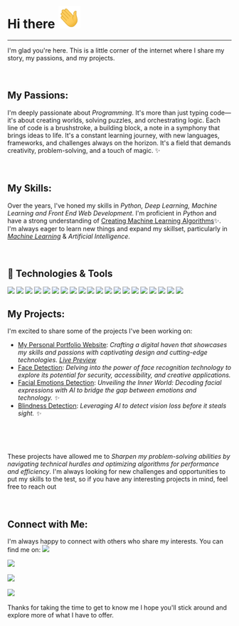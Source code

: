 # Hi there <img src="wave.gif" width="50px" height="50px">
<hr>
  I'm glad you're here. This is a little corner of the internet where I share my story, my passions, and my projects.

<br>
<br>
<br>

## My Passions:



I'm deeply passionate about *Programming*. It's more than just typing code—it's about creating worlds, solving puzzles, and orchestrating logic. Each line of code is a brushstroke, a building block, a note in a symphony that brings ideas to life. It's a constant learning journey, with new languages, frameworks, and challenges always on the horizon. It's a field that demands creativity, problem-solving, and a touch of magic. ✨
<br>
<br>
<br>

## My Skills:



Over the years, I've honed my skills in *Python, Deep Learning, Machine Learning and Front End Web Development*. I'm proficient in *Python* and have a strong understanding of [Creating Machine Learning Algorithms](https://github.com/gandharvk422/Machine_Learning_A-Z)✨. I'm always eager to learn new things and expand my skillset, particularly in *[Machine Learning](https://github.com/gandharvk422/Machine_Learning_A-Z)* & *Artificial Intelligence*.
<br>
<br>
<br>

## 🔧 Technologies & Tools
![](https://img.shields.io/badge/C-00599C?style=for-the-badge&logo=c&logoColor=white)
![](https://img.shields.io/badge/HTML5-E34F26?style=for-the-badge&logo=html5&logoColor=white)
![](https://img.shields.io/badge/CSS3-1572B6?style=for-the-badge&logo=css3&logoColor=white)
![](https://img.shields.io/badge/Bootstrap-563D7C?style=for-the-badge&logo=bootstrap&logoColor=white)
![](https://img.shields.io/badge/JavaScript-323330?style=for-the-badge&logo=javascript&logoColor=F7DF1E)
![](https://img.shields.io/badge/jQuery-0769AD?style=for-the-badge&logo=jquery&logoColor=white)
![](https://img.shields.io/badge/Python-FFD43B?style=for-the-badge&logo=python&logoColor=blue)
![](https://img.shields.io/badge/Numpy-777BB4?style=for-the-badge&logo=numpy&logoColor=white)
![](https://img.shields.io/badge/Pandas-2C2D72?style=for-the-badge&logo=pandas&logoColor=white)
![](https://img.shields.io/badge/scikit_learn-F7931E?style=for-the-badge&logo=scikit-learn&logoColor=white)
![](https://img.shields.io/badge/TensorFlow-FF6F00?style=for-the-badge&logo=TensorFlow&logoColor=white)
![](https://img.shields.io/badge/R-276DC3?style=for-the-badge&logo=r&logoColor=white)
![](https://img.shields.io/badge/Weights_&_Biases-FFBE00?style=for-the-badge&logo=WeightsAndBiases&logoColor=white)
![](https://img.shields.io/badge/Kaggle-20BEFF?style=for-the-badge&logo=Kaggle&logoColor=white)
![](https://img.shields.io/badge/MySQL-005C84?style=for-the-badge&logo=mysql&logoColor=white)
![](https://img.shields.io/badge/Sqlite-003B57?style=for-the-badge&logo=sqlite&logoColor=white)
![](https://img.shields.io/badge/Colab-F9AB00?style=for-the-badge&logo=googlecolab&color=525252)
![](https://img.shields.io/badge/replit-667881?style=for-the-badge&logo=replit&logoColor=white)
![](https://img.shields.io/badge/RStudio-75AADB?style=for-the-badge&logo=RStudio&logoColor=white)
![](https://img.shields.io/badge/Visual_Studio_Code-0078D4?style=for-the-badge&logo=visual%20studio%20code&logoColor=white)


## My Projects:



I'm excited to share some of the projects I've been working on:

* [My Personal Portfolio Website](https://github.com/gandharvk422/Portfolio): *Crafting a digital haven that showcases my skills and passions with captivating design and cutting-edge technologies. [Live Preview](https://gandharvk422.github.io)*
* [Face Detection](https://github.com/gandharvk422/Face-Detection): *Delving into the power of face recognition technology to explore its potential for security, accessibility, and creative applications.*
* [Facial Emotions Detection](https://github.com/gandharvk422/Facial_Emotions_Detection): *Unveiling the Inner World: Decoding facial expressions with AI to bridge the gap between emotions and technology. ✨*
* [Blindness Detection](https://github.com/gandharvk422/Blindness_Detection): *Leveraging AI to detect vision loss before it steals sight. ️️✨*
<br>
<br>
<br>


These projects have allowed me to *Sharpen my problem-solving abilities by navigating technical hurdles and optimizing algorithms for performance and efficiency*. I'm always looking for new challenges and opportunities to put my skills to the test, so if you have any interesting projects in mind, feel free to reach out
<br>
<br>
<br>


## Connect with Me:



I'm always happy to connect with others who share my interests. You can find me on:
[![](https://img.shields.io/badge/LinkedIn-0077B5?style=for-the-badge&logo=linkedin&logoColor=white)](https://linkedin.com/in/gandharvk422)

[![](https://img.shields.io/badge/-LeetCode-FFA116?style=for-the-badge&logo=LeetCode&logoColor=black)](https://leetcode.com/gandharvk422)

[![](https://img.shields.io/badge/Codeforces-445f9d?style=for-the-badge&logo=Codeforces&logoColor=white)](https://codeforces.com/profile/gandharvk422)

[![](https://img.shields.io/badge/freecodecamp-27273D?style=for-the-badge&logo=freecodecamp&logoColor=white)](https://freecodecamp.org/gandharvk422)

Thanks for taking the time to get to know me I hope you'll stick around and explore more of what I have to offer.
